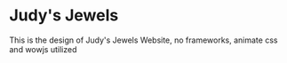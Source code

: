 # Judy's Jewels
This is the design of Judy's Jewels Website, no frameworks, animate css and wowjs utilized